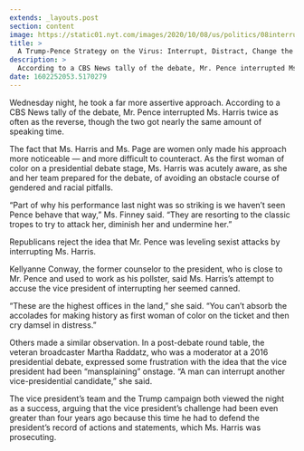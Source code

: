 ```yaml
--- 
extends: _layouts.post 
section: content 
image: https://static01.nyt.com/images/2020/10/08/us/politics/08interruptions1/08interruptions1-facebookJumbo.jpg 
title: > 
  A Trump-Pence Strategy on the Virus: Interrupt, Distract, Change the Subject 
description: > 
  According to a CBS News tally of the debate, Mr. Pence interrupted Ms. Harris twice as often as the reverse, though the two got nearly the same amount of speaking time.The fact that Ms. Harris and Ms.“Part of why his performance last night was so striking is we haven’t seen Pence behave that way,” Ms. Finney said.“They are resorting to the classic tropes to try to attack her, diminish her and undermine her.”Republicans reject the idea that Mr. Pence was leveling sexist attacks by interrupting Ms. Harris.In a post-debate round table, the veteran broadcaster Martha Raddatz, who was a moderator at a 2016 presidential debate, expressed some frustration with the idea that the vice president had been “mansplaining” onstage. 
date: 1602252053.5170279 
--- 
```

Wednesday night, he took a far more assertive approach. According to a CBS News tally of the debate, Mr. Pence interrupted Ms. Harris twice as often as the reverse, though the two got nearly the same amount of speaking time.

The fact that Ms. Harris and Ms. Page are women only made his approach more noticeable — and more difficult to counteract. As the first woman of color on a presidential debate stage, Ms. Harris was acutely aware, as she and her team prepared for the debate, of avoiding an obstacle course of gendered and racial pitfalls.

“Part of why his performance last night was so striking is we haven’t seen Pence behave that way,” Ms. Finney said. “They are resorting to the classic tropes to try to attack her, diminish her and undermine her.”

Republicans reject the idea that Mr. Pence was leveling sexist attacks by interrupting Ms. Harris.

Kellyanne Conway, the former counselor to the president, who is close to Mr. Pence and used to work as his pollster, said Ms. Harris’s attempt to accuse the vice president of interrupting her seemed canned.

“These are the highest offices in the land,” she said. “You can’t absorb the accolades for making history as first woman of color on the ticket and then cry damsel in distress.”

Others made a similar observation. In a post-debate round table, the veteran broadcaster Martha Raddatz, who was a moderator at a 2016 presidential debate, expressed some frustration with the idea that the vice president had been “mansplaining” onstage. “A man can interrupt another vice-presidential candidate,” she said.

The vice president’s team and the Trump campaign both viewed the night as a success, arguing that the vice president’s challenge had been even greater than four years ago because this time he had to defend the president’s record of actions and statements, which Ms. Harris was prosecuting.